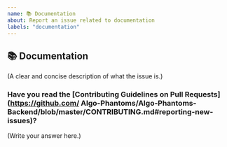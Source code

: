 ```yaml
---
name: 📚 Documentation
about: Report an issue related to documentation
labels: "documentation"
---
```


## 📚 Documentation

(A clear and concise description of what the issue is.)

### Have you read the [Contributing Guidelines on Pull Requests](https://github.com/ Algo-Phantoms/Algo-Phantoms-Backend/blob/master/CONTRIBUTING.md#reporting-new-issues)?

(Write your answer here.)
